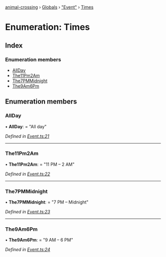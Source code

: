 [animal-crossing](../README.md) › [Globals](../globals.md) › ["Event"](../modules/_event_.md) › [Times](_event_.times.md)

# Enumeration: Times

## Index

### Enumeration members

* [AllDay](_event_.times.md#allday)
* [The11Pm2Am](_event_.times.md#the11pm2am)
* [The7PMMidnight](_event_.times.md#the7pmmidnight)
* [The9Am6Pm](_event_.times.md#the9am6pm)

## Enumeration members

###  AllDay

• **AllDay**: = "All day"

*Defined in [Event.ts:21](https://github.com/Norviah/animal-crossing/blob/ac736df/module/types/Event.ts#L21)*

___

###  The11Pm2Am

• **The11Pm2Am**: = "11 PM – 2 AM"

*Defined in [Event.ts:22](https://github.com/Norviah/animal-crossing/blob/ac736df/module/types/Event.ts#L22)*

___

###  The7PMMidnight

• **The7PMMidnight**: = "7 PM – Midnight"

*Defined in [Event.ts:23](https://github.com/Norviah/animal-crossing/blob/ac736df/module/types/Event.ts#L23)*

___

###  The9Am6Pm

• **The9Am6Pm**: = "9 AM – 6 PM"

*Defined in [Event.ts:24](https://github.com/Norviah/animal-crossing/blob/ac736df/module/types/Event.ts#L24)*
